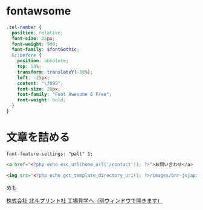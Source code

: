# fontawsome

```scss
.tel-number {
  position: relative;
  font-size: 25px;
  font-weight: 900;
  font-family: $fontGothic;
  &::before {
    position: absolute;
    top: 50%;
    transform: translateY(-30%);
    left: -25px;
    content: "\f095";
    font-size: 20px;
    font-family: "Font Awesome 6 Free";
    font-weight: bold;
  }
}
```

# 文章を詰める

```
font-feature-settings: "palt" 1;
```

```html
<a href="<?php echo esc_url(home_url('/contact')); ?>">お問い合わせ</a>
```

```html
<img src="<?php echo get_template_directory_uri(); ?>/images/bnr-jsjapan.png" />
```

めも
    <div class="attention">
      <a class="arrow-link" href="http://www.hokuto-p.co.jp/factory/index.html" target="_blank">
        株式会社&nbsp;北斗プリント社&nbsp;工場見学<span class="mq-sm-apear">へ</span><span class="mq-lg-apear">（別ウィンドウで開きます）</span>
      </a>
    </div>